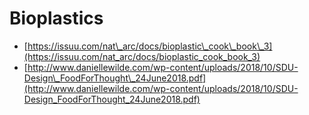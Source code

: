 # Bioplastics

* [https://issuu.com/nat\_arc/docs/bioplastic\_cook\_book\_3](https://issuu.com/nat_arc/docs/bioplastic_cook_book_3)
* [http://www.daniellewilde.com/wp-content/uploads/2018/10/SDU-Design\_FoodForThought\_24June2018.pdf](http://www.daniellewilde.com/wp-content/uploads/2018/10/SDU-Design_FoodForThought_24June2018.pdf)



